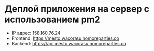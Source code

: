 # Деплой приложения на сервер с использованием pm2

- IP адрес: 158.160.76.24
- Frontend: https://mesto.wacorasu.nomoreparties.co
- Backend: https://api.mesto.wacorasu.nomoreparties.co
